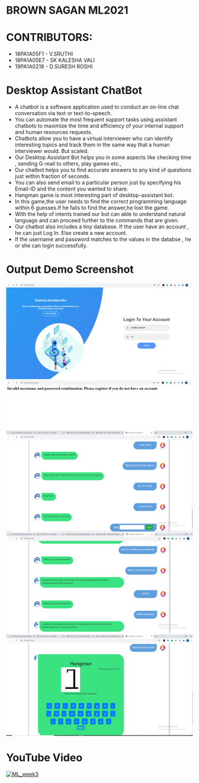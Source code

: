 # BROWN SAGAN ML2021


# CONTRIBUTORS:
- 18PA1A05F1 - V.SRUTHI
- 18PA1A05E7 - SK KALESHA VALI
- 19PA1A0218 - D.SURESH ROSHI


# Desktop Assistant ChatBot

- A chatbot is a software application used to conduct an on-line chat conversation via text or text-to-speech.
- You can automate the most frequent support tasks using assistant chatbots to maximize the time and efficiency of your internal support and human resources requests.
- Chatbots allow you to have a virtual interviewer who can identify interesting topics and track them in the same way that a human interviewer would. But scaled.
- Our Desktop Assistant Bot helps you in some aspects like checking time , sending G-mail to others, play games etc.,
- Our chatbot helps you to find accurate answers to any kind of questions just within fraction of seconds.
- You can also send email to a particular person just by specifying his Email-ID and the content you wanted to share.
- Hangman game is most interesting part of desktop-assistant bot.
- In this game,the user needs to find the correct programming language within 6 guesses.If he fails to find the answer,he lost the game.
- With the help of intents trained our bot can able to understand natural language and can proceed further to the commands that are given.
- Our chatbot also includes a tiny database. If the user have an account , he can just Log In. Else create a new account.
- If the username and password matches to the values in the databse , he or she can login successfully.


# Output Demo Screenshot
![Screenshot 1](https://raw.githubusercontent.com/kalesha-shaik/Desktop-Assistant-Bot-DB/main/level11-1.PNG)
![Screenshot 1](https://raw.githubusercontent.com/kalesha-shaik/Desktop-Assistant-Bot-DB/main/level11-2.PNG)
![Screenshot 1](https://raw.githubusercontent.com/kalesha-shaik/Desktop-Assistant-Bot-DB/main/level9-1.PNG)
![Screenshot 1](https://raw.githubusercontent.com/kalesha-shaik/Desktop-Assistant-Bot-DB/main/level9-2.PNG)
![Screenshot 1](https://raw.githubusercontent.com/kalesha-shaik/Desktop-Assistant-Bot-DB/main/level9-3.PNG)




# YouTube Video
[![ML_week3](https://img.youtube.com/vi/8S1x9a7ZtY8/0.jpg)](https://www.youtube.com/watch?v=8S1x9a7ZtY8)
